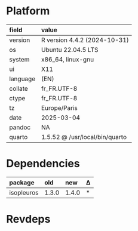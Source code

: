 # Platform

|field    |value                          |
|:--------|:------------------------------|
|version  |R version 4.4.2 (2024-10-31)   |
|os       |Ubuntu 22.04.5 LTS             |
|system   |x86_64, linux-gnu              |
|ui       |X11                            |
|language |(EN)                           |
|collate  |fr_FR.UTF-8                    |
|ctype    |fr_FR.UTF-8                    |
|tz       |Europe/Paris                   |
|date     |2025-03-04                     |
|pandoc   |NA                             |
|quarto   |1.5.52 @ /usr/local/bin/quarto |

# Dependencies

|package    |old   |new   |Δ  |
|:----------|:-----|:-----|:--|
|isopleuros |1.3.0 |1.4.0 |*  |

# Revdeps

